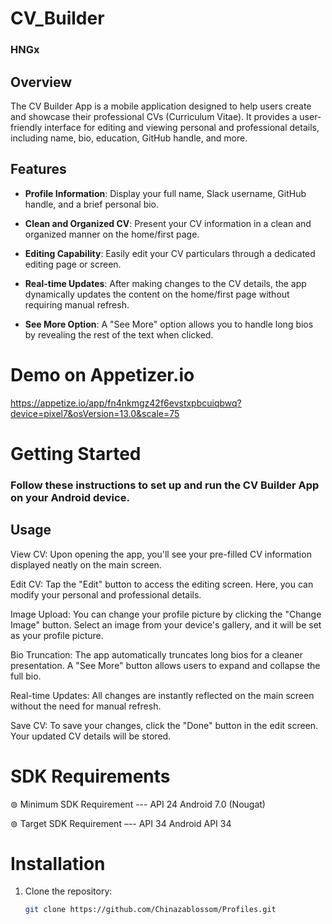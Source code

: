 # CV_Builder
### HNGx

## Overview
The CV Builder App is a mobile application designed to help users create and showcase their professional CVs (Curriculum Vitae).
It provides a user-friendly interface for editing and viewing personal and professional details, including name, bio, education, GitHub handle, and more.

## Features

- **Profile Information**: Display your full name, Slack username, GitHub handle, and a brief personal bio.

- **Clean and Organized CV**: Present your CV information in a clean and organized manner on the home/first page.

- **Editing Capability**: Easily edit your CV particulars through a dedicated editing page or screen.

- **Real-time Updates**: After making changes to the CV details, the app dynamically updates the content on the home/first page without requiring manual refresh.

- **See More Option**: A "See More" option allows you to handle long bios by revealing the rest of the text when clicked.
  
# Demo on Appetizer.io

  https://appetize.io/app/fn4nkmgz42f6evstxpbcuiqbwq?device=pixel7&osVersion=13.0&scale=75
  
# Getting Started

### Follow these instructions to set up and run the CV Builder App on your Android device.

## Usage

View CV: Upon opening the app, you'll see your pre-filled CV information displayed neatly on the main screen.

Edit CV: Tap the "Edit" button to access the editing screen. Here, you can modify your personal and professional details.

Image Upload: You can change your profile picture by clicking the "Change Image" button. Select an image from your device's gallery, and it will be set as your profile picture.

Bio Truncation: The app automatically truncates long bios for a cleaner presentation. A "See More" button allows users to expand and collapse the full bio.

Real-time Updates: All changes are instantly reflected on the main screen without the need for manual refresh.

Save CV: To save your changes, click the "Done" button in the edit screen. Your updated CV details will be stored.

# SDK Requirements

⊚ Minimum SDK Requirement --- API 24 Android 7.0 (Nougat)

⊚ Target SDK Requirement –-- API 34 Android API 34

# Installation

1. Clone the repository:

   ```bash
   git clone https://github.com/Chinazablossom/Profiles.git
